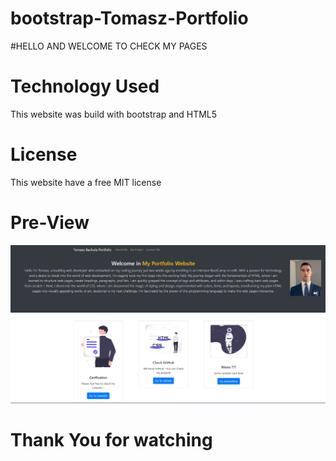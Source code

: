 # bootstrap-Tomasz-Portfolio

#HELLO AND WELCOME TO CHECK MY PAGES 


# Technology Used
This website was build with bootstrap and HTML5 

# License

This website have a free MIT license

# Pre-View
![this website ](image.png)

# Thank You for watching
